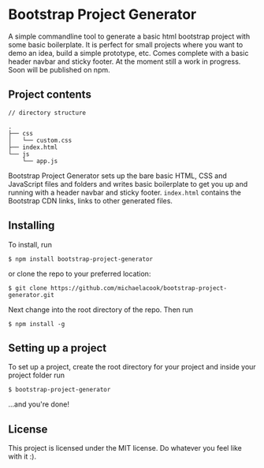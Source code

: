 # Bootstrap Project Generator 
A simple commandline tool to generate a basic html bootstrap project with some basic boilerplate. It is perfect for small projects where you want to demo an idea, build a simple prototype, etc. Comes complete with a basic header navbar and sticky footer. At the moment still a work in progress. Soon will be published on npm.

## Project contents 

```
// directory structure 

.
├── css
│   └── custom.css
├── index.html
└── js
    └── app.js
```

Bootstrap Project Generator sets up the bare basic HTML, CSS and JavaScript files and folders and writes basic boilerplate to get you up and running with a header navbar and sticky footer. `index.html` contains the Bootstrap CDN links, links to other generated files. 

## Installing 
To install, run

```
$ npm install bootstrap-project-generator
```

or clone the repo to your preferred location: 

```$ git clone https://github.com/michaelacook/bootstrap-project-generator.git```

Next change into the root directory of the repo. Then run 

```$ npm install -g```

## Setting up a project 
To set up a project, create the root directory for your project and inside your project folder run

```$ 
$ bootstrap-project-generator
```

...and you're done! 

## License
This project is licensed under the MIT license. Do whatever you feel like with it :).